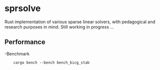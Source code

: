 # sprsolve
Rust implementation of various sparse linear solvers, with pedagogical and research purposes in mind.
Still working in progress ...

## Performance

-Benchmark
```
    cargo bench --bench bench_bicg_stab
```
